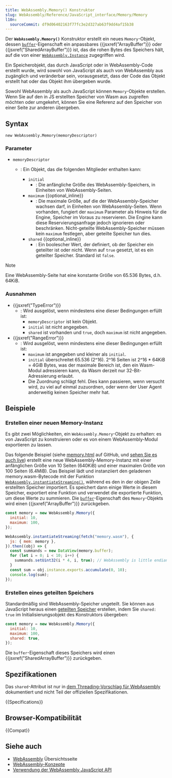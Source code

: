 ```yaml
---
title: WebAssembly.Memory() Konstruktor
slug: WebAssembly/Reference/JavaScript_interface/Memory/Memory
l10n:
  sourceCommit: df9d06402163f77fc3e2d327ab63f9dd4af15b38
---
```


Der **`WebAssembly.Memory()`** Konstruktor erstellt ein neues `Memory`-Objekt, dessen [`buffer`](/de/docs/WebAssembly/Reference/JavaScript_interface/Memory/buffer)-Eigenschaft ein anpassbares {{jsxref("ArrayBuffer")}} oder {{jsxref("SharedArrayBuffer")}} ist, das die rohen Bytes des Speichers hält, auf die von einer [`WebAssembly.Instance`](/de/docs/WebAssembly/Reference/JavaScript_interface/Instance) zugegriffen wird.

Ein Speicherobjekt, das durch JavaScript oder in WebAssembly-Code erstellt wurde, wird sowohl von JavaScript als auch von WebAssembly aus zugänglich und veränderbar sein, vorausgesetzt, dass der Code das Objekt erstellt hat oder das Objekt ihm übergeben wurde.

Sowohl WebAssembly als auch JavaScript können `Memory`-Objekte erstellen. Wenn Sie auf den in JS erstellten Speicher von Wasm aus zugreifen möchten oder umgekehrt, können Sie eine Referenz auf den Speicher von einer Seite zur anderen übergeben.

## Syntax

```js-nolint
new WebAssembly.Memory(memoryDescriptor)
```

### Parameter

- `memoryDescriptor`

  - : Ein Objekt, das die folgenden Mitglieder enthalten kann:

    - `initial`
      - : Die anfängliche Größe des WebAssembly-Speichers, in Einheiten von WebAssembly-Seiten.
    - `maximum` {{optional_inline}}
      - : Die maximale Größe, auf die der WebAssembly-Speicher wachsen darf, in Einheiten von WebAssembly-Seiten. Wenn vorhanden, fungiert der `maximum` Parameter als Hinweis für die Engine, Speicher im Voraus zu reservieren. Die Engine kann diese Reservierungsanfrage jedoch ignorieren oder beschränken. Nicht-geteilte WebAssembly-Speicher müssen kein `maximum` festlegen, aber geteilte Speicher tun dies.
    - `shared` {{optional_inline}}
      - : Ein boolescher Wert, der definiert, ob der Speicher ein geteilter ist oder nicht. Wenn auf `true` gesetzt, ist es ein geteilter Speicher. Standard ist `false`.

> [!NOTE]
> Eine WebAssembly-Seite hat eine konstante Größe von 65.536 Bytes, d.h. 64KiB.

### Ausnahmen

- {{jsxref("TypeError")}}
  - : Wird ausgelöst, wenn mindestens eine dieser Bedingungen erfüllt ist:
    - `memoryDescriptor` ist kein Objekt.
    - `initial` ist nicht angegeben.
    - `shared` ist vorhanden und `true`, doch `maximum` ist nicht angegeben.
- {{jsxref("RangeError")}}
  - : Wird ausgelöst, wenn mindestens eine dieser Bedingungen erfüllt ist:
    - `maximum` ist angegeben und kleiner als `initial`.
    - `initial` überschreitet 65.536 (2^16). 2^16 Seiten ist 2^16 \* 64KiB = 4GiB Bytes, was der maximale Bereich ist, den ein Wasm-Modul adressieren kann, da Wasm derzeit nur 32-Bit-Adressierung erlaubt.
    - Die Zuordnung schlägt fehl. Dies kann passieren, wenn versucht wird, zu viel auf einmal zuzuordnen, oder wenn der User Agent anderweitig keinen Speicher mehr hat.

## Beispiele

### Erstellen einer neuen Memory-Instanz

Es gibt zwei Möglichkeiten, ein `WebAssembly.Memory`-Objekt zu erhalten: es von JavaScript zu konstruieren oder es von einem WebAssembly-Modul exportieren zu lassen.

Das folgende Beispiel (siehe [memory.html](https://github.com/mdn/webassembly-examples/blob/main/js-api-examples/memory.html) auf GitHub, und [sehen Sie es auch live](https://mdn.github.io/webassembly-examples/js-api-examples/memory.html)) erstellt eine neue WebAssembly-Memory-Instanz mit einer anfänglichen Größe von 10 Seiten (640KiB) und einer maximalen Größe von 100 Seiten (6.4MiB). Das Beispiel lädt und instanziiert den geladenen memory.wasm-Bytecode mit der Funktion [`WebAssembly.instantiateStreaming()`](/de/docs/WebAssembly/Reference/JavaScript_interface/instantiateStreaming_static), während es den in der obigen Zeile erstellten Speicher importiert. Es speichert dann einige Werte in diesem Speicher, exportiert eine Funktion und verwendet die exportierte Funktion, um diese Werte zu summieren. Die [`buffer`](/de/docs/WebAssembly/Reference/JavaScript_interface/Memory/buffer)-Eigenschaft des `Memory`-Objekts wird einen {{jsxref("ArrayBuffer")}} zurückgeben.

```js
const memory = new WebAssembly.Memory({
  initial: 10,
  maximum: 100,
});

WebAssembly.instantiateStreaming(fetch("memory.wasm"), {
  js: { mem: memory },
}).then((obj) => {
  const summands = new DataView(memory.buffer);
  for (let i = 0; i < 10; i++) {
    summands.setUint32(i * 4, i, true); // WebAssembly is little endian
  }
  const sum = obj.instance.exports.accumulate(0, 10);
  console.log(sum);
});
```

### Erstellen eines geteilten Speichers

Standardmäßig sind WebAssembly-Speicher ungeteilt.
Sie können aus JavaScript heraus einen [geteilten Speicher](/de/docs/WebAssembly/Guides/Understanding_the_text_format#shared_memories) erstellen, indem Sie `shared: true` im Initialisierungsobjekt des Konstruktors übergeben:

```js
const memory = new WebAssembly.Memory({
  initial: 10,
  maximum: 100,
  shared: true,
});
```

Die `buffer`-Eigenschaft dieses Speichers wird einen {{jsxref("SharedArrayBuffer")}} zurückgeben.

## Spezifikationen

Das `shared`-Attribut ist nur in [dem Threading-Vorschlag für WebAssembly](https://github.com/WebAssembly/threads/blob/master/proposals/threads/Overview.md#javascript-api-changes) dokumentiert und nicht Teil der offiziellen Spezifikationen.

{{Specifications}}

## Browser-Kompatibilität

{{Compat}}

## Siehe auch

- [WebAssembly](/de/docs/WebAssembly) Übersichtsseite
- [WebAssembly-Konzepte](/de/docs/WebAssembly/Guides/Concepts)
- [Verwendung der WebAssembly JavaScript API](/de/docs/WebAssembly/Guides/Using_the_JavaScript_API)
